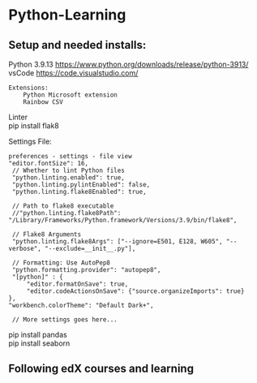 # Python-Learning

Setup and needed installs:
------------
Python 3.9.13 https://www.python.org/downloads/release/python-3913/<br>
vsCode https://code.visualstudio.com/<br>
    
    Extensions:
        Python Microsoft extension
        Rainbow CSV

Linter<br>
pip install flak8<br>

Settings File:

    preferences - settings - file view
    "editor.fontSize": 16,
     // Whether to lint Python files
     "python.linting.enabled": true,
     "python.linting.pylintEnabled": false,
     "python.linting.flake8Enabled": true,
 
     // Path to flake8 executable
     //"python.linting.flake8Path": "/Library/Frameworks/Python.framework/Versions/3.9/bin/flake8",
 
     // Flake8 Arguments
     "python.linting.flake8Args": ["--ignore=E501, E128, W605", "--verbose", "--exclude=__init__.py"],
 
     // Formatting: Use AutoPep8
     "python.formatting.provider": "autopep8",
     "[python]" : {
         "editor.formatOnSave": true,
         "editor.codeActionsOnSave": {"source.organizeImports": true}
    },
    "workbench.colorTheme": "Default Dark+",
 
     // More settings goes here...

pip install pandas<br>
pip install seaborn<br>

Following edX courses and learning
------------